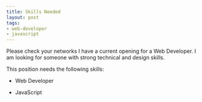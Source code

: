 ```yaml
---
title: Skills Needed
layout: post
tags:
- web-developer
- javascript
---
```


Please check your networks I have a current opening for a Web Developer. I am looking for someone with strong technical and design skills.

This position needs the following skills:

- Web Developer

- JavaScript